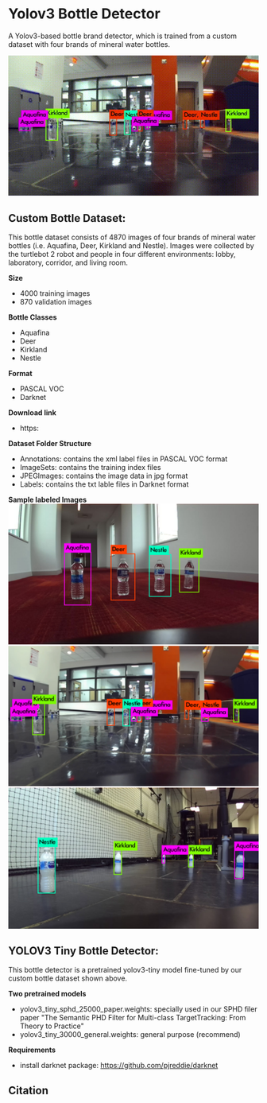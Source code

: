 # Yolov3 Bottle Detector
A Yolov3-based bottle brand detector, which is trained from a custom dataset with four brands of mineral water bottles.

![bottle_detection_demo](demo/bottle_detection_demo.gif "bottle_detection_demo") 

## Custom Bottle Dataset:
This bottle dataset consists of 4870 images of four brands of mineral water bottles (i.e. Aquafina, Deer, Kirkland and Nestle). Images were collected by the turtlebot 2 robot and people in four different environments: lobby, laboratory, corridor, and living room. 

**Size** 
* 4000 training images
* 870 validation images

**Bottle Classes**
* Aquafina
* Deer
* Kirkland
* Nestle

**Format**
* PASCAL VOC
* Darknet

**Download link**
* https: 

**Dataset Folder Structure**
* Annotations: contains the xml label files in PASCAL VOC format
* ImageSets: contains the training index files 
* JPEGImages: contains the image data in jpg format
* Labels: contains the txt lable files in Darknet format

**Sample labeled Images**
![pv_corridor](demo/pv_corridor.jpg "pv_corridor") ![lobby](demo/lobby.png "lobby") ![lab126](demo/lab126.jpg "lab126") 

## YOLOV3 Tiny Bottle Detector:
This bottle detector is a pretrained yolov3-tiny model fine-tuned by our custom bottle dataset shown above. 

**Two pretrained models**
* yolov3_tiny_sphd_25000_paper.weights: specially used in our SPHD filer paper "The Semantic PHD Filter for Multi-class TargetTracking: From Theory to Practice"
* yolov3_tiny_30000_general.weights: general purpose (recommend)

**Requirements**
* install darknet package: https://github.com/pjreddie/darknet  

## Citation



